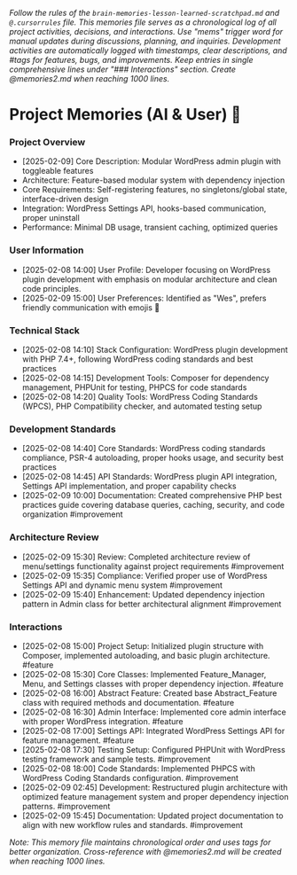 *Follow the rules of the `brain-memories-lesson-learned-scratchpad.md` and `@.cursorrules` file. This memories file serves as a chronological log of all project activities, decisions, and interactions. Use "mems" trigger word for manual updates during discussions, planning, and inquiries. Development activities are automatically logged with timestamps, clear descriptions, and #tags for features, bugs, and improvements. Keep entries in single comprehensive lines under "### Interactions" section. Create @memories2.md when reaching 1000 lines.*

# Project Memories (AI & User) 🧠

### **Project Overview**
- [2025-02-09] Core Description: Modular WordPress admin plugin with toggleable features
- Architecture: Feature-based modular system with dependency injection
- Core Requirements: Self-registering features, no singletons/global state, interface-driven design
- Integration: WordPress Settings API, hooks-based communication, proper uninstall
- Performance: Minimal DB usage, transient caching, optimized queries

### **User Information**
- [2025-02-08 14:00] User Profile: Developer focusing on WordPress plugin development with emphasis on modular architecture and clean code principles.
- [2025-02-09 15:00] User Preferences: Identified as "Wes", prefers friendly communication with emojis 🚀

### **Technical Stack**
- [2025-02-08 14:10] Stack Configuration: WordPress plugin development with PHP 7.4+, following WordPress coding standards and best practices
- [2025-02-08 14:15] Development Tools: Composer for dependency management, PHPUnit for testing, PHPCS for code standards
- [2025-02-08 14:20] Quality Tools: WordPress Coding Standards (WPCS), PHP Compatibility checker, and automated testing setup

### **Development Standards**
- [2025-02-08 14:40] Core Standards: WordPress coding standards compliance, PSR-4 autoloading, proper hooks usage, and security best practices
- [2025-02-08 14:45] API Standards: WordPress plugin API integration, Settings API implementation, and proper capability checks
- [2025-02-09 10:00] Documentation: Created comprehensive PHP best practices guide covering database queries, caching, security, and code organization #improvement

### **Architecture Review**
- [2025-02-09 15:30] Review: Completed architecture review of menu/settings functionality against project requirements #improvement
- [2025-02-09 15:35] Compliance: Verified proper use of WordPress Settings API and dynamic menu system #improvement
- [2025-02-09 15:40] Enhancement: Updated dependency injection pattern in Admin class for better architectural alignment #improvement

### **Interactions**
- [2025-02-08 15:00] Project Setup: Initialized plugin structure with Composer, implemented autoloading, and basic plugin architecture. #feature
- [2025-02-08 15:30] Core Classes: Implemented Feature_Manager, Menu, and Settings classes with proper dependency injection. #feature
- [2025-02-08 16:00] Abstract Feature: Created base Abstract_Feature class with required methods and documentation. #feature
- [2025-02-08 16:30] Admin Interface: Implemented core admin interface with proper WordPress integration. #feature
- [2025-02-08 17:00] Settings API: Integrated WordPress Settings API for feature management. #feature
- [2025-02-08 17:30] Testing Setup: Configured PHPUnit with WordPress testing framework and sample tests. #improvement
- [2025-02-08 18:00] Code Standards: Implemented PHPCS with WordPress Coding Standards configuration. #improvement
- [2025-02-09 02:45] Development: Restructured plugin architecture with optimized feature management system and proper dependency injection patterns. #improvement
- [2025-02-09 15:45] Documentation: Updated project documentation to align with new workflow rules and standards. #improvement

*Note: This memory file maintains chronological order and uses tags for better organization. Cross-reference with @memories2.md will be created when reaching 1000 lines.*
